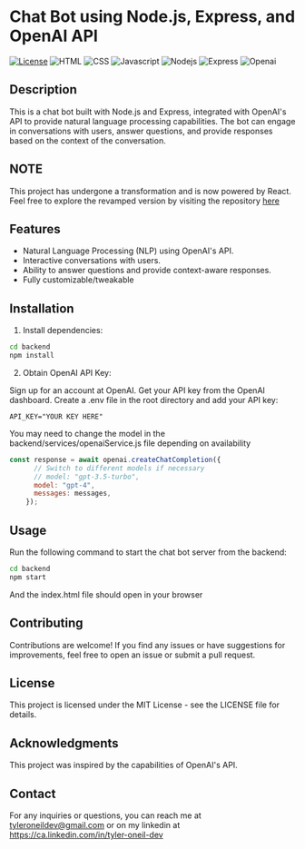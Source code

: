 # Chat Bot using Node.js, Express, and OpenAI API

[![License](https://img.shields.io/badge/License-MIT-blue.svg)](https://opensource.org/licenses/MIT)
![HTML](https://img.shields.io/badge/HTML-239120?style=for-the-badge&logo=html5&logoColor=white)
![CSS](https://img.shields.io/badge/CSS3-1572B6?style=for-the-badge&logo=css3&logoColor=white)
![Javascript](https://img.shields.io/badge/JavaScript-F7DF1E?style=for-the-badge&logo=javascript&logoColor=black)
![Nodejs](https://img.shields.io/badge/Node.js-43853D?style=for-the-badge&logo=node.js&logoColor=white)
![Express](https://img.shields.io/badge/Express.js-404D59?style=for-the-badge)
![Openai](https://img.shields.io/badge/Openai-404D59?style=for-the-badge)

## Description

This is a chat bot built with Node.js and Express, integrated with OpenAI's API to provide natural language processing capabilities. The bot can engage in conversations with users, answer questions, and provide responses based on the context of the conversation.

## NOTE


This project has undergone a transformation and is now powered by React. Feel free to explore the revamped version by visiting the repository [here](https://github.com/tyleroneil72/react-chat-bot)
## Features

- Natural Language Processing (NLP) using OpenAI's API.
- Interactive conversations with users.
- Ability to answer questions and provide context-aware responses.
- Fully customizable/tweakable

## Installation


1. Install dependencies:

```bash
cd backend
npm install
```

2. Obtain OpenAI API Key:

Sign up for an account at OpenAI.
Get your API key from the OpenAI dashboard.
Create a .env file in the root directory and add your API key:
```dotenv
API_KEY="YOUR KEY HERE"
```
You may need to change the model in the backend/services/openaiService.js file depending on availability
```javascript
const response = await openai.createChatCompletion({
      // Switch to different models if necessary
      // model: "gpt-3.5-turbo",
      model: "gpt-4",
      messages: messages,
    });
```


## Usage
Run the following command to start the chat bot server from the backend:
```bash
cd backend
npm start
```
And the index.html file should open in your browser

## Contributing
Contributions are welcome! If you find any issues or have suggestions for improvements, feel free to open an issue or submit a pull request.

## License
This project is licensed under the MIT License - see the LICENSE file for details.

## Acknowledgments
This project was inspired by the capabilities of OpenAI's API.

## Contact
For any inquiries or questions, you can reach me at tyleroneildev@gmail.com
or on my linkedin at https://ca.linkedin.com/in/tyler-oneil-dev

